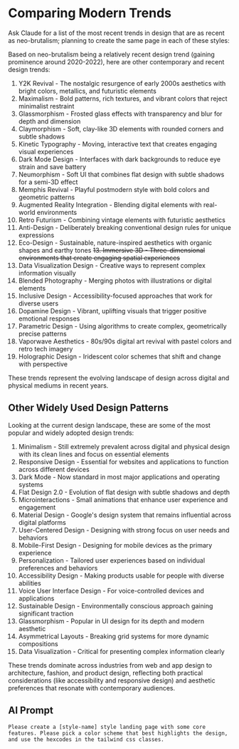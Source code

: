# Comparing Modern Trends

Ask Claude for a list of the most recent trends in design that are as recent as neo-brutalism; planning to create the same page in each of these styles:

Based on neo-brutalism being a relatively recent design trend (gaining prominence around 2020-2022), here are other contemporary and recent design trends:

1. Y2K Revival - The nostalgic resurgence of early 2000s aesthetics with bright colors, metallics, and futuristic elements
2. Maximalism - Bold patterns, rich textures, and vibrant colors that reject minimalist restraint
3. Glassmorphism - Frosted glass effects with transparency and blur for depth and dimension
4. Claymorphism - Soft, clay-like 3D elements with rounded corners and subtle shadows
5. Kinetic Typography - Moving, interactive text that creates engaging visual experiences
6. Dark Mode Design - Interfaces with dark backgrounds to reduce eye strain and save battery
7. Neumorphism - Soft UI that combines flat design with subtle shadows for a semi-3D effect
8. Memphis Revival - Playful postmodern style with bold colors and geometric patterns
9. Augmented Reality Integration - Blending digital elements with real-world environments
10. Retro Futurism - Combining vintage elements with futuristic aesthetics
11. Anti-Design - Deliberately breaking conventional design rules for unique expressions
12. Eco-Design - Sustainable, nature-inspired aesthetics with organic shapes and earthy tones
~~13. Immersive 3D - Three-dimensional environments that create engaging spatial experiences~~
14. Data Visualization Design - Creative ways to represent complex information visually
15. Blended Photography - Merging photos with illustrations or digital elements
16. Inclusive Design - Accessibility-focused approaches that work for diverse users
17. Dopamine Design - Vibrant, uplifting visuals that trigger positive emotional responses
18. Parametric Design - Using algorithms to create complex, geometrically precise patterns
19. Vaporwave Aesthetics - 80s/90s digital art revival with pastel colors and retro tech imagery
20. Holographic Design - Iridescent color schemes that shift and change with perspective

These trends represent the evolving landscape of design across digital and physical mediums in recent years.

## Other Widely Used Design Patterns

Looking at the current design landscape, these are some of the most popular and widely adopted design trends:

1. Minimalism - Still extremely prevalent across digital and physical design with its clean lines and focus on essential elements
2. Responsive Design - Essential for websites and applications to function across different devices
3. Dark Mode - Now standard in most major applications and operating systems
4. Flat Design 2.0 - Evolution of flat design with subtle shadows and depth
5. Microinteractions - Small animations that enhance user experience and engagement
6. Material Design - Google's design system that remains influential across digital platforms
7. User-Centered Design - Designing with strong focus on user needs and behaviors
8. Mobile-First Design - Designing for mobile devices as the primary experience
9. Personalization - Tailored user experiences based on individual preferences and behaviors
10. Accessibility Design - Making products usable for people with diverse abilities
11. Voice User Interface Design - For voice-controlled devices and applications
12. Sustainable Design - Environmentally conscious approach gaining significant traction
13. Glassmorphism - Popular in UI design for its depth and modern aesthetic
14. Asymmetrical Layouts - Breaking grid systems for more dynamic compositions
15. Data Visualization - Critical for presenting complex information clearly

These trends dominate across industries from web and app design to architecture, fashion, and product design, reflecting both practical considerations (like accessibility and responsive design) and aesthetic preferences that resonate with contemporary audiences.

## AI Prompt

`Please create a [style-name] style landing page with some core features. Please pick a color scheme that best highlights the design, and use the hexcodes in the tailwind css classes.`
